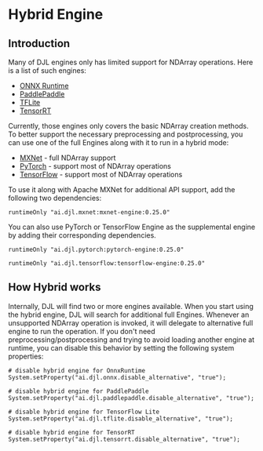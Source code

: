 # Hybrid Engine

## Introduction

Many of DJL engines only has limited support for NDArray operations. Here is a list of such engines:

- [ONNX Runtime](../engines/onnxruntime/onnxruntime-engine/README.md)
- [PaddlePaddle](../engines/paddlepaddle/README.md)
- [TFLite](../engines/tflite/tflite-engine/README.md)
- [TensorRT](../engines/tensorrt/README.md)

Currently, those engines only covers the basic NDArray creation methods. To better support the
necessary preprocessing and postprocessing, you can use one of the full Engines along with it
to run in a hybrid mode:

- [MXNet](../engines/mxnet/README.md) - full NDArray support
- [PyTorch](../engines/pytorch/README.md) - support most of NDArray operations
- [TensorFlow](../engines/tensorflow/README.md) - support most of NDArray operations


To use it along with Apache MXNet for additional API support, add the following two dependencies:

```
runtimeOnly "ai.djl.mxnet:mxnet-engine:0.25.0"
```

You can also use PyTorch or TensorFlow Engine as the supplemental engine by adding their corresponding dependencies.

```
runtimeOnly "ai.djl.pytorch:pytorch-engine:0.25.0"
```

```
runtimeOnly "ai.djl.tensorflow:tensorflow-engine:0.25.0"
```

## How Hybrid works

Internally, DJL will find two or more engines available. When you start using the hybrid engine,
DJL will search for additional full Engines. Whenever an unsupported NDArray operation is invoked,
it will delegate to alternative full engine to run the operation.
If you don't need preprocessing/postprocessing and trying to avoid loading another engine
at runtime, you can disable this behavior by setting the following system properties:

```
# disable hybrid engine for OnnxRuntime
System.setProperty("ai.djl.onnx.disable_alternative", "true");

# disable hybrid engine for PaddlePaddle
System.setProperty("ai.djl.paddlepaddle.disable_alternative", "true");

# disable hybrid engine for TensorFlow Lite
System.setProperty("ai.djl.tflite.disable_alternative", "true");

# disable hybrid engine for TensorRT
System.setProperty("ai.djl.tensorrt.disable_alternative", "true");
```


